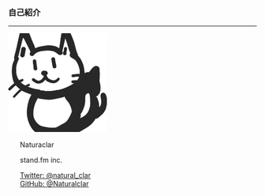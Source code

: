 ### 自己紹介

---

<dev class="flex justify-center items-center">
  <img
    src="./assets/naturalclar.png"
    height="200"
    width="200"
    class="rounded-full"
  />
  <ul style="list-style-type: none;">
    <li ><p class="font-bold">Naturaclar</p></li>
    <li class="mb-0 h-8"
    ><p class="text-xl">stand.fm inc.</p></li>
    <li class="mb-0 h-8">
      <a class="text-xl" href="https://twitter.com/natural_clar">
      Twitter: @natural_clar
      </a>
    </li>
    <li class="mb-0 h-5">
      <a class="text-xl" href="https://github.com/Naturalclar">GitHub: @Naturalclar</a>
    </li>
  </ul>
</dev>
